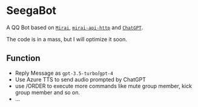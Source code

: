 # SeegaBot
A QQ Bot based on [`Mirai`](https://github.com/mamoe/mirai), [`mirai-api-http`](https://github.com/project-mirai/mirai-api-http) and [`ChatGPT`](https://platform.openai.com/docs/models).

The code is in a mass, but I will optimize it soon.

## Function
- Reply Message as `gpt-3.5-turbo`/`gpt-4`
- Use Azure TTS to send audio prompted by ChatGPT
- use /ORDER to execute more commands like mute group member, kick group member and so on.
- ...
